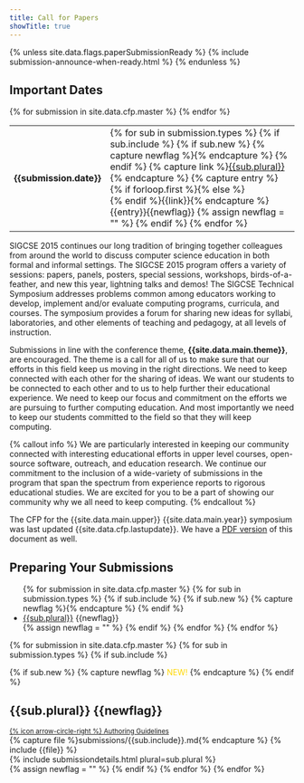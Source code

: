 ```yaml
---
title: Call for Papers
showTitle: true
---
```


{% unless site.data.flags.paperSubmissionReady %}
{% include submission-announce-when-ready.html %}
{% endunless %}

## Important Dates

<div class="row">
  <div class="col-md-12">
<div class="table-responsive">
  <table class="table">
      <tbody>
{% for submission in site.data.cfp.master %}
  <tr>
    <td> <b>{{submission.date}}</b> </td>
    <td>
      {% for sub in submission.types %} 
      {% if sub.include %}
        {% if sub.new %}
          {% capture newflag %}<span style='color: gold;'><i class="fa fa-star-o"></i></span>{% endcapture %}
        {% endif %}
        {% capture link %}<a href="#{{sub.plural | remove: ' '}}">{{sub.plural}}</a>{% endcapture %}
        {% capture entry %}{% if forloop.first %}{% else %}<br/> {% endif %}{{link}}{% endcapture %}
          {{entry}}{{newflag}}
        {% assign newflag = "" %}
      {% endif %}
      {% endfor %}
    </td>
  </tr>
{% endfor %}
    </tbody>
  </table>
</div>
</div>
</div>

<div class="row">
  <div class="col-sm-10">
<p>    SIGCSE 2015 continues our long tradition of bringing together colleagues 
from around the world to discuss computer science education in both 
formal and informal settings.  The SIGCSE 2015 program offers a variety 
of sessions: papers, panels, posters, special sessions, workshops, 
birds-of-a-feather, and new this year, lightning talks and demos! The SIGCSE Technical Symposium addresses problems common among educators working to develop, implement and/or evaluate computing programs, curricula, and courses. The symposium provides a forum for sharing new ideas for syllabi, laboratories, and other elements of teaching and pedagogy, at all levels of instruction. 
</p>
<p>    Submissions in line with the conference theme, <b>{{site.data.main.theme}}</b>, are encouraged. The theme is a call for all of us to make sure that our efforts in this field keep us moving in the right directions.  We need to keep connected with each other for the sharing of ideas.  We want our students to be connected to each other and to us to help further their educational experience.  We need to keep our focus and commitment on the efforts we are pursuing to further computing education.  And most importantly we need to keep our students committed to the field so that they will keep computing.
</p>
{% callout info %}
We are particularly interested in keeping our community connected with interesting educational efforts in upper level courses, open-source software, outreach, and education research.  We continue our commitment to the inclusion of a wide-variety of submissions in the program that span the spectrum from experience reports to rigorous educational studies.  We are excited for you to be a part of showing our community why we all need to keep computing.
{% endcallout %}

<p>The CFP for the {{site.data.main.upper}} {{site.data.main.year}} symposium was last updated {{site.data.cfp.lastupdate}}. We have a <a href="{{site.data.cfp.pdf}}">PDF version</a> of this document as well. </p>
</div>
</div>

## Preparing Your Submissions

<ul>
  {% for submission in site.data.cfp.master %}
    {% for sub in submission.types %}
    {% if sub.include %}
    {% if sub.new %}
      {% capture newflag %}<span style='color: gold;'><i class="fa fa-star-o"></i></span>{% endcapture %}
    {% endif %}
      <li><a href="#{{sub.plural | remove: ' '}}">{{sub.plural}}</a> {{newflag}}</li>
      {% assign newflag = "" %}
    {% endif %}
    {% endfor %}
  {% endfor %}
</ul>

{% for submission in site.data.cfp.master %}
  {% for sub in submission.types %} 
  {% if sub.include %}
  <div class="row">
    <div class="col-lg-10">
      {% if sub.new %}
        {% capture newflag %}<span style='color: gold;'><i class="fa fa-star-o"></i> NEW! <i class="fa fa-star-o"></i></span>{% endcapture %}
      {% endif %}
     <a name="{{sub.plural | remove: ' '}}"></a>
     <h2>{{sub.plural}} {{newflag}}</h2>
     <small><a href="{{site.base}}/authors/{{sub.include}}.html">{% icon arrow-circle-right %} Authoring Guidelines</a></small>    
   </div>
   <div class="col-lg-10">
       {% capture file %}submissions/{{sub.include}}.md{% endcapture %}
       {% include {{file}} %}
   </div>
   <div class="col-lg-10">
     {% include submissiondetails.html plural=sub.plural %}     
   </div>
 </div>
   {% assign newflag = "" %}
 {% endif %}
 {% endfor %}     
{% endfor %}